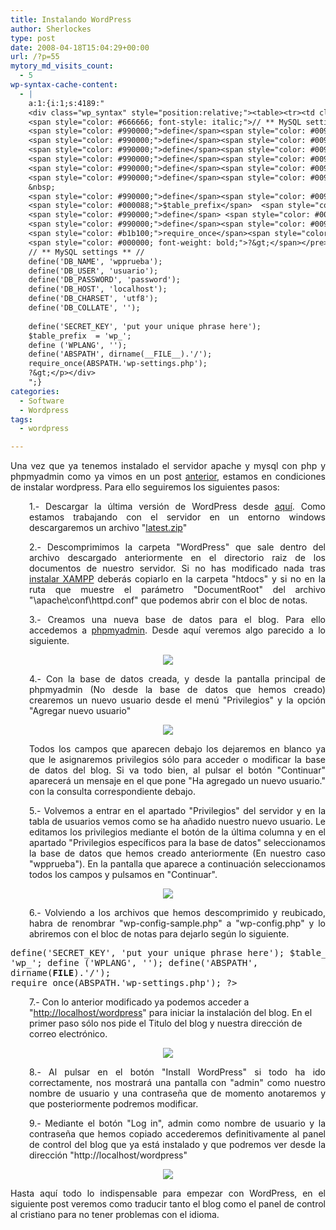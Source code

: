 ```yaml
---
title: Instalando WordPress
author: Sherlockes
type: post
date: 2008-04-18T15:04:29+00:00
url: /?p=55
mytory_md_visits_count:
  - 5
wp-syntax-cache-content:
  - |
    a:1:{i:1;s:4189:"
    <div class="wp_syntax" style="position:relative;"><table><tr><td class="code"><pre class="php" style="font-family:monospace;"><span style="color: #000000; font-weight: bold;">&lt;?php</span>
    <span style="color: #666666; font-style: italic;">// ** MySQL settings ** //</span>
    <span style="color: #990000;">define</span><span style="color: #009900;">&#40;</span><span style="color: #0000ff;">'DB_NAME'</span><span style="color: #339933;">,</span> <span style="color: #0000ff;">'wpprueba'</span><span style="color: #009900;">&#41;</span><span style="color: #339933;">;</span>
    <span style="color: #990000;">define</span><span style="color: #009900;">&#40;</span><span style="color: #0000ff;">'DB_USER'</span><span style="color: #339933;">,</span> <span style="color: #0000ff;">'usuario'</span><span style="color: #009900;">&#41;</span><span style="color: #339933;">;</span>
    <span style="color: #990000;">define</span><span style="color: #009900;">&#40;</span><span style="color: #0000ff;">'DB_PASSWORD'</span><span style="color: #339933;">,</span> <span style="color: #0000ff;">'password'</span><span style="color: #009900;">&#41;</span><span style="color: #339933;">;</span>
    <span style="color: #990000;">define</span><span style="color: #009900;">&#40;</span><span style="color: #0000ff;">'DB_HOST'</span><span style="color: #339933;">,</span> <span style="color: #0000ff;">'localhost'</span><span style="color: #009900;">&#41;</span><span style="color: #339933;">;</span>
    <span style="color: #990000;">define</span><span style="color: #009900;">&#40;</span><span style="color: #0000ff;">'DB_CHARSET'</span><span style="color: #339933;">,</span> <span style="color: #0000ff;">'utf8'</span><span style="color: #009900;">&#41;</span><span style="color: #339933;">;</span>
    <span style="color: #990000;">define</span><span style="color: #009900;">&#40;</span><span style="color: #0000ff;">'DB_COLLATE'</span><span style="color: #339933;">,</span> <span style="color: #0000ff;">''</span><span style="color: #009900;">&#41;</span><span style="color: #339933;">;</span>
    &nbsp;
    <span style="color: #990000;">define</span><span style="color: #009900;">&#40;</span><span style="color: #0000ff;">'SECRET_KEY'</span><span style="color: #339933;">,</span> <span style="color: #0000ff;">'put your unique phrase here'</span><span style="color: #009900;">&#41;</span><span style="color: #339933;">;</span>
    <span style="color: #000088;">$table_prefix</span>  <span style="color: #339933;">=</span> <span style="color: #0000ff;">'wp_'</span><span style="color: #339933;">;</span>
    <span style="color: #990000;">define</span> <span style="color: #009900;">&#40;</span><span style="color: #0000ff;">'WPLANG'</span><span style="color: #339933;">,</span> <span style="color: #0000ff;">''</span><span style="color: #009900;">&#41;</span><span style="color: #339933;">;</span>
    <span style="color: #990000;">define</span><span style="color: #009900;">&#40;</span><span style="color: #0000ff;">'ABSPATH'</span><span style="color: #339933;">,</span> <span style="color: #990000;">dirname</span><span style="color: #009900;">&#40;</span><span style="color: #009900; font-weight: bold;">__FILE__</span><span style="color: #009900;">&#41;</span><span style="color: #339933;">.</span><span style="color: #0000ff;">'/'</span><span style="color: #009900;">&#41;</span><span style="color: #339933;">;</span>
    <span style="color: #b1b100;">require_once</span><span style="color: #009900;">&#40;</span>ABSPATH<span style="color: #339933;">.</span><span style="color: #0000ff;">'wp-settings.php'</span><span style="color: #009900;">&#41;</span><span style="color: #339933;">;</span>
    <span style="color: #000000; font-weight: bold;">?&gt;</span></pre></td></tr></table><p class="theCode" style="display:none;">&lt;?php
    // ** MySQL settings ** //
    define('DB_NAME', 'wpprueba');
    define('DB_USER', 'usuario');
    define('DB_PASSWORD', 'password');
    define('DB_HOST', 'localhost');
    define('DB_CHARSET', 'utf8');
    define('DB_COLLATE', '');
    
    define('SECRET_KEY', 'put your unique phrase here');
    $table_prefix  = 'wp_';
    define ('WPLANG', '');
    define('ABSPATH', dirname(__FILE__).'/');
    require_once(ABSPATH.'wp-settings.php');
    ?&gt;</p></div>
    ";}
categories:
  - Software
  - Wordpress
tags:
  - wordpress

---
```

<p style="text-align: justify;">
  Una vez que ya tenemos instalado el servidor apache y mysql con php y phpmyadmin como ya vimos en un post <a href="http://sherver.homeip.net/blog/?p=28" target="_self">anterior</a>, estamos en condiciones de instalar wordpress. Para ello seguiremos los siguientes pasos:
</p>

<p style="padding-left: 30px; text-align: justify;">
  1.- Descargar la última versión de WordPress desde <a href="http://wordpress.org/download/" target="_blank">aquí</a>. Como estamos trabajando con el servidor en un entorno windows descargaremos un archivo "<a href="http://wordpress.org/latest.zip" target="_blank">latest.zip</a>"
</p>

<p style="padding-left: 30px; text-align: justify;">
  2.- Descomprimimos la carpeta "WordPress" que sale dentro del archivo descargado anteriormente en el directorio raiz de los documentos de nuestro servidor. Si no has modificado nada tras <a href="http://sherver.homeip.net/blog/?p=28" target="_self">instalar XAMPP</a> deberás copiarlo en la carpeta "htdocs" y si no en la ruta que muestre el parámetro "DocumentRoot" del archivo "\apache\conf\httpd.conf" que podemos abrir con el bloc de notas.
</p>

<p style="padding-left: 30px; text-align: justify;">
  3.- Creamos una nueva base de datos para el blog. Para ello accedemos a <a href="http://localhost/phpmyadmin/" target="_blank">phpmyadmin</a>. Desde aquí veremos algo parecido a lo siguiente.
</p>

<center>
  <img src="sherblog/wp-content/uploads/images/20080418_install_wordpress_01.jpeg" />
</center>

<p style="text-align: justify; padding-left: 30px;">
  4.- Con la base de datos creada, y desde la pantalla principal de phpmyadmin (No desde la base de datos que hemos creado) crearemos un nuevo usuario desde el menú "Privilegios" y la opción "Agregar nuevo usuario"
</p>

<center>
  <img src="sherblog/wp-content/uploads/images/20080418_install_wordpress_02.jpeg" />
</center>

<p style="text-align: justify; padding-left: 30px;">
  Todos los campos que aparecen debajo los dejaremos en blanco ya que le asignaremos privilegios sólo para acceder o modificar la base de datos del blog. Si va todo bien, al pulsar el botón "Continuar" aparecerá un mensaje en el que pone "Ha agregado un nuevo usuario." con la consulta correspondiente debajo.
</p>

<p style="text-align: justify; padding-left: 30px;">
  5.- Volvemos a entrar en el apartado "Privilegios" del servidor y en la tabla de usuarios vemos como se ha añadido nuestro nuevo usuario. Le editamos los privilegios mediante el botón de la última columna y en el apartado "Privilegios específicos para la base de datos" seleccionamos la base de datos que hemos creado anteriormente (En nuestro caso "wpprueba"). En la pantalla que aparece a continuación seleccionamos todos los campos y pulsamos en "Continuar".
</p>

<center>
  <img src="sherblog/wp-content/uploads/images/20080418_install_wordpress_03.jpeg" />
</center>

<p style="text-align: justify; padding-left: 30px;">
  6.- Volviendo a los archivos que hemos descomprimido y reubicado, habra de renombrar "wp-config-sample.php" a "wp-config.php" y lo abriremos con el bloc de notas para dejarlo según lo siguiente.
</p>

<p style="text-align: justify; padding-left: 30px;">
  <pre lang="php">
<?php
// ** MySQL settings ** //
define('DB_NAME', 'wpprueba');
define('DB_USER', 'usuario');
define('DB_PASSWORD', 'password');
define('DB_HOST', 'localhost');
define('DB_CHARSET', 'utf8');
define('DB_COLLATE', '');

define('SECRET_KEY', 'put your unique phrase here');
$table_prefix  = 'wp_';
define ('WPLANG', '');
define('ABSPATH', dirname(__FILE__).'/');
require_once(ABSPATH.'wp-settings.php');
?>
</pre>
  
  <p style="padding-left: 30px;">
    7.- Con lo anterior modificado ya podemos acceder a "<a href="http://localhost/wordpress" target="_blank">http://localhost/wordpress</a>" para iniciar la instalación del blog. En el primer paso sólo nos pide el Titulo del blog y nuestra dirección de correo electrónico.
  </p>
  
  <p>
    <center>
      <img src="sherblog/wp-content/uploads/images/20080418_install_wordpress_04.jpeg" />
    </center>
  </p>
  
  <p style="text-align: justify; padding-left: 30px;">
    8.- Al pulsar en el botón "Install WordPress" si todo ha ido correctamente, nos mostrará una pantalla con "admin" como nuestro nombre de usuario y una contraseña que de momento anotaremos y que posteriormente podremos modificar.
  </p>
  
  <p style="text-align: justify; padding-left: 30px;">
    9.- Mediante el botón "Log in", admin como nombre de usuario y la contraseña que hemos copiado accederemos definitivamente al panel de control del blog que ya está instalado y que podremos ver desde la dirección "http://localhost/wordpress"
  </p>
  
  <p>
    <center>
      <img src="sherblog/wp-content/uploads/images/20080418_install_wordpress_05.jpeg" />
    </center>
  </p>
  
  <p style="text-align: justify;">
    Hasta aquí todo lo indispensable para empezar con WordPress, en el siguiente post veremos como traducir tanto el blog como el panel de control al cristiano para no tener problemas con el idioma.
  </p>